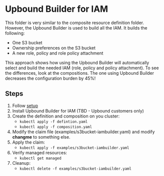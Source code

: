 # Upbound Builder for IAM

This folder is very similar to the composite resource definition folder. However, the Upbound Builder is used to 
build all the IAM. It builds the following:

* One S3 bucket
* Ownership preferences on the S3 bucket
* A new role, policy and role policy attachment

This approach shows how using the Upbound Builder will automatically select and build the needed IAM (role, policy and policy attachment).
To see the differences, look at the compositions. The one using Upbound Builder decreases the configuration burden by 45%!

## Steps
1. Follow [setup](../README.md)
2. Install Upbound Builder for IAM (TBD - Upbound customers only)
3. Create the definition and composition on you cluster:
   * `kubectl apply -f defintion.yaml`
   * `kubectl apply -f composition.yaml`
4. Modify the claim file (examples/s3bucket-iambuilder.yaml) and modify **changme** to something else.
5. Apply the claim:
   * `kubectl apply -f examples/s3bucket-iambuilder.yaml`
6. Verify managed resources: 
   * `kubectl get managed`
7. Cleanup:
   * `kubectl delete -f examples/s3bucket-iambuilder.yaml`
